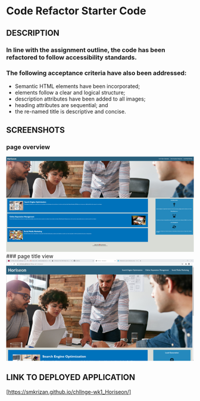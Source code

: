 # Code Refactor Starter Code

## DESCRIPTION
### In line with the assignment outline, the code has been refactored to follow accessibility standards. 
### The following acceptance criteria have also been addressed:
*  Semantic HTML elements have been incorporated;
*  elements follow a clear and logical structure;
*  description attributes have been added to all images;
*  heading attributes are sequential; and
*  the re-named title is descriptive and concise.  

## SCREENSHOTS
### page overview
<img src="./Horiseon_screenshot.png">
### page title view
<img src="./Horiseon_screenshot2.png">

## LINK TO DEPLOYED APPLICATION
[https://smkrizan.github.io/chllnge-wk1_Horiseon/]

